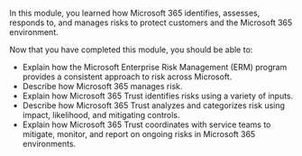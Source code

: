 In this module, you learned how Microsoft 365 identifies, assesses, responds to, and manages risks to protect customers and the Microsoft 365 environment.

Now that you have completed this module, you should be able to:

- Explain how the Microsoft Enterprise Risk Management (ERM) program provides a consistent approach to risk across Microsoft.
- Describe how Microsoft 365 manages risk.
- Explain how Microsoft 365 Trust identifies risks using a variety of inputs.
- Describe how Microsoft 365 Trust analyzes and categorizes risk using impact, likelihood, and mitigating controls.
- Explain how Microsoft 365 Trust coordinates with service teams to mitigate, monitor, and report on ongoing risks in Microsoft 365 environments.
